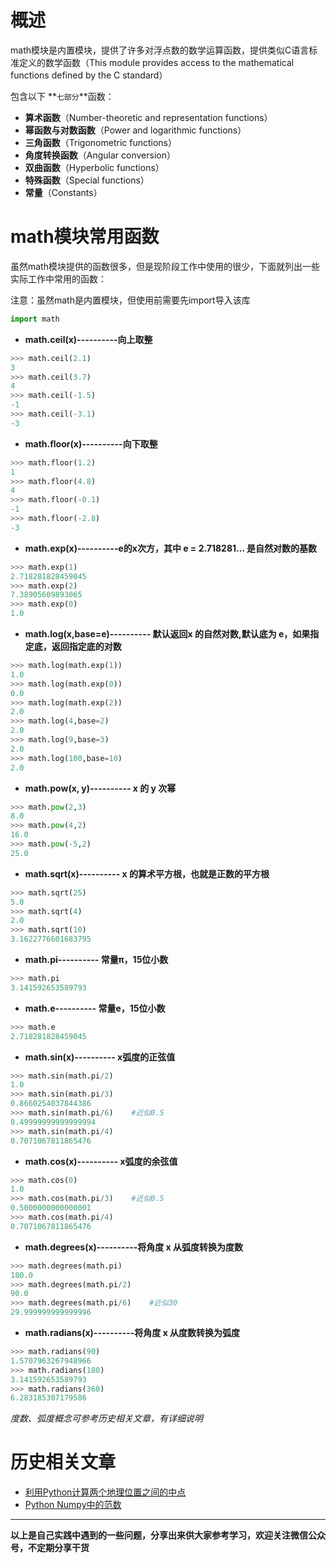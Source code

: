 # 概述
math模块是内置模块，提供了许多对浮点数的数学运算函数，提供类似C语言标准定义的数学函数（This module provides access to the mathematical functions defined by the C standard）

包含以下 **`七部分`**函数：
- **算术函数**（Number-theoretic and representation functions）
- **幂函数与对数函数**（Power and logarithmic functions）
- **三角函数**（Trigonometric functions）
- **角度转换函数**（Angular conversion）
- **双曲函数**（Hyperbolic functions）
- **特殊函数**（Special functions）
- **常量**（Constants）
# math模块常用函数
虽然math模块提供的函数很多，但是现阶段工作中使用的很少，下面就列出一些实际工作中常用的函数：

注意：虽然math是内置模块，但使用前需要先import导入该库
```python
import math
```
- **math.ceil(x)----------向上取整**
```python
>>> math.ceil(2.1)
3
>>> math.ceil(3.7)
4
>>> math.ceil(-1.5)
-1
>>> math.ceil(-3.1)
-3
```
- **math.floor(x)----------向下取整**
```python
>>> math.floor(1.2)
1
>>> math.floor(4.8)
4
>>> math.floor(-0.1)
-1
>>> math.floor(-2.8)
-3
```
- **math.exp(x)----------e的x次方，其中 e = 2.718281… 是自然对数的基数**
```python
>>> math.exp(1)
2.718281828459045
>>> math.exp(2)
7.38905609893065
>>> math.exp(0)
1.0
```
- **math.log(x,base=e)---------- 默认返回x 的自然对数,默认底为 e，如果指定底，返回指定底的对数**
```python
>>> math.log(math.exp(1))
1.0
>>> math.log(math.exp(0))
0.0
>>> math.log(math.exp(2))
2.0
>>> math.log(4,base=2)
2.0
>>> math.log(9,base=3)
2.0
>>> math.log(100,base=10)
2.0
```
- **math.pow(x, y)---------- x 的 y 次幂**
```python
>>> math.pow(2,3)
8.0
>>> math.pow(4,2)
16.0
>>> math.pow(-5,2)
25.0
```
- **math.sqrt(x)---------- x 的算术平方根，也就是正数的平方根**
```python
>>> math.sqrt(25)
5.0
>>> math.sqrt(4)
2.0
>>> math.sqrt(10)
3.1622776601683795
```
- **math.pi---------- 常量π，15位小数**
```python
>>> math.pi
3.141592653589793
```
- **math.e---------- 常量e，15位小数**
```python
>>> math.e
2.718281828459045
```
- **math.sin(x)---------- x弧度的正弦值**
```python
>>> math.sin(math.pi/2)
1.0
>>> math.sin(math.pi/3)
0.8660254037844386
>>> math.sin(math.pi/6)    #近似0.5
0.49999999999999994
>>> math.sin(math.pi/4)
0.7071067811865476
```
- **math.cos(x)---------- x弧度的余弦值**
```python
>>> math.cos(0)
1.0
>>> math.cos(math.pi/3)    #近似0.5
0.5000000000000001
>>> math.cos(math.pi/4)  
0.7071067811865476
```
- **math.degrees(x)----------将角度 x 从弧度转换为度数**
```python
>>> math.degrees(math.pi)
180.0
>>> math.degrees(math.pi/2)
90.0
>>> math.degrees(math.pi/6)    #近似30
29.999999999999996
```
- **math.radians(x)----------将角度 x 从度数转换为弧度**
```python
>>> math.radians(90)
1.5707963267948966
>>> math.radians(180)
3.141592653589793
>>> math.radians(360)
6.283185307179586
```
*度数、弧度概念可参考历史相关文章，有详细说明*
# 历史相关文章
- [利用Python计算两个地理位置之间的中点](https://www.jianshu.com/p/6aab31abeb18)
- [Python Numpy中的范数](https://www.jianshu.com/p/343618e8e455)
**************************************************************************
**以上是自己实践中遇到的一些问题，分享出来供大家参考学习，欢迎关注微信公众号，不定期分享干货**

